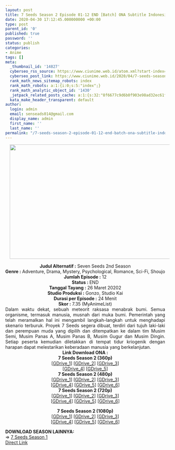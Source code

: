 ```yaml
---
layout: post
title: 7 Seeds Season 2 Episode 01-12 END [Batch] ONA Subtitle Indonesia
date: 2020-04-30 17:12:45.000000000 +00:00
type: post
parent_id: '0'
published: true
password: ''
status: publish
categories:
- Anime
tags: []
meta:
  _thumbnail_id: '14827'
  cyberseo_rss_source: https://www.ciunime.web.id/atom.xml?start-index=751&max-results=150
  cyberseo_post_link: https://www.ciunime.web.id/2020/04/7-seeds-season-2-episode-01-12-end.html
  rank_math_news_sitemap_robots: index
  rank_math_robots: a:1:{i:0;s:5:"index";}
  rank_math_analytic_object_id: '1430'
  _jetpack_related_posts_cache: a:1:{s:32:"8f6677c9d6b0f903e98ad32ec61f8deb";a:2:{s:7:"expires";i:1645289392;s:7:"payload";a:0:{}}}
  kata_make_header_transparent: default
author:
  login: admin
  email: senseads014@gmail.com
  display_name: admin
  first_name: ''
  last_name: ''
permalink: "/7-seeds-season-2-episode-01-12-end-batch-ona-subtitle-indonesia/"
---
```

<div class="separator" style="clear: both; text-align: center;"><a href="https://1.bp.blogspot.com/-bERBCbbfy88/XodphZ49UlI/AAAAAAAAeAU/o8l1buRPRw8Qs0Mmib8eCjXgvR-9oqpMACLcBGAsYHQ/s1600/7%2BSeeds%2BSeason%2B2.png" imageanchor="1" style="margin-left: 1em; margin-right: 1em;"><img border="0" data-original-height="720" data-original-width="1280" height="360" src="{{ site.baseurl }}/assets/2020/04/7%2BSeeds%2BSeason%2B2.png" width="640" /></a></div>
<p>
<div style="text-align: center;"><b>Judul Alternatif :</b>&nbsp;Seven Seeds 2nd Season</div>
<div style="text-align: center;"><b>Genre :</b>&nbsp;<b></b>Adventure, Drama, Mystery, Psychological, Romance, Sci-Fi, Shoujo</div>
<div style="text-align: center;"><b>Jumlah Episode :</b>&nbsp;12<br /><b>Status :&nbsp;</b>END<br /><b>Tanggal Tayang :</b>&nbsp;26 Maret 20202<br /><b>Studio Produksi :</b>&nbsp;<b></b>Gonzo, Studio Kai<br /><b>Durasi per Episode :</b>&nbsp;24 Menit</div>
<div style="text-align: center;"><b>Skor :</b>&nbsp;7.35 (MyAnimeList)</div>
<div style="text-align: center;"></div>
<div style="text-align: justify;">Dalam waktu dekat, sebuah meteorit raksasa menabrak bumi. Semua organisme, termasuk manusia, musnah dari muka bumi. Pemerintah yang telah meramalkan hal ini mengambil langkah-langkah untuk menghadapi skenario terburuk. Proyek 7 Seeds segera dibuat, terdiri dari tujuh laki-laki dan perempuan muda yang dipilih dan ditempatkan ke dalam tim Musim Semi, Musim Panas A, Musim Panas B, Musim Gugur dan Musim Dingin. Setiap peserta kemudian diletakkan di tempat tidur kriogenik dengan harapan dapat melestarikan keberadaan manusia yang berkelanjutan.</div>
<div style="text-align: justify;"></div>
<div style="text-align: justify;"></div>
<div style="text-align: center;"><b>Link Download ONA&nbsp;:</b></div>
<div style="text-align: center;">
<div style="text-align: center;"><b>7 Seeds Season 2&nbsp;(360p)</b></div>
</div>
<div style="text-align: center;">[<a href="https://drive.google.com/uc?id=1voODoeM59VupZ-8lH2xbnedE-77fBkse" target="_blank" rel="noopener">GDrive_1</a>] [<a href="https://drive.google.com/uc?id=1Aa6lWQiOL9oMBjuekIuvTkHKRKSOVGDD" target="_blank" rel="noopener">GDrive_2</a>] [<a href="https://drive.google.com/uc?id=1bqQsAyZoZpf2GjTMiFaBCsRjmXiKcNrJ" target="_blank" rel="noopener">GDrive_3</a>]<br />[<a href="https://drive.google.com/uc?id=1HDb0KzdhTKGAyhqEzBU_AXRr_S3sdg8P" target="_blank" rel="noopener">GDrive_4</a>] [<a href="https://drive.google.com/uc?id=10P2VXMCg6c4_k7S2CKSjcYQxErXzJmP7" target="_blank" rel="noopener">GDrive_5</a>]</div>
<div style="text-align: center;"></div>
<div style="text-align: center;"><b>7 Seeds Season 2&nbsp;(480p)</b><br />[<a href="https://drive.google.com/uc?id=1WeGjcccMAhoseHyqbRGuEhQBJVZJkR4P" target="_blank" rel="noopener">GDrive_1</a>] [<a href="https://drive.google.com/uc?id=1hb-HgYcXGK4hbXC5Vcx919MVw2XoWzfk" target="_blank" rel="noopener">GDrive_2</a>] [<a href="https://drive.google.com/uc?id=1mUVubHvJioJWR7u3ah3QnJcT4i6_EhxI" target="_blank" rel="noopener">GDrive_3</a>]<br />[<a href="https://drive.google.com/uc?id=1JPS1x5RwXjtJ6tRSIwGk2uuFZ3P6A93Y" target="_blank" rel="noopener">GDrive_4</a>] [<a href="https://drive.google.com/uc?id=1-PHKzZJDLuwvrqTNi9SKc8DoJS3Iaf2W" target="_blank" rel="noopener">GDrive_5</a>] [<a href="https://drive.google.com/uc?id=1k5snBeM9L86jARU8QgdMaiYNvJqjgWrZ" target="_blank" rel="noopener">GDrive_6</a>]</div>
<div style="text-align: center;"><b>7 Seeds Season 2&nbsp;(720p)</b><br />[<a href="https://drive.google.com/uc?id=1OAA7nTbx2s4zghyl9_5_nxmf1iSd9NNV" target="_blank" rel="noopener">GDrive_1</a>] [<a href="https://drive.google.com/uc?id=1lKCyXpyzjShVbWlIkyeNvLbRCUNNiU4L" target="_blank" rel="noopener">GDrive_2</a>] [<a href="https://drive.google.com/uc?id=18fOOrf2WtTp-z97kAvdybLtjsYXAKXKa" target="_blank" rel="noopener">GDrive_3</a>]<br />[<a href="https://drive.google.com/uc?id=1g6T6-wZO8Zas9bw6KsQqQvZKYOj60IeL" target="_blank" rel="noopener">GDrive_4</a>] [<a href="https://drive.google.com/uc?id=1LCnP2PXumto8RMzPelT8ZSRiIkuIkk50" target="_blank" rel="noopener">GDrive_5</a>] [<a href="https://drive.google.com/uc?id=1ihMLtm-kVDI8JQRH188e06T23yRpEla-" target="_blank" rel="noopener">GDrive_6</a>]</p>
<p><b>7 Seeds Season 2&nbsp;(1080p)</b><br />[<a href="https://drive.google.com/uc?id=1VuH7lSdabCdXVQ38yMiE-lHwdY0mLPdp" target="_blank" rel="noopener">GDrive_1</a>] [<a href="https://drive.google.com/uc?id=1hXqwPO8zvnpxAYFaWspLxwJfH-jsAIlg" target="_blank" rel="noopener">GDrive_2</a>] [<a href="https://drive.google.com/uc?id=1SDQW4yszzpm5xctKLyhzovOe-LoT9-ok" target="_blank" rel="noopener">GDrive_3</a>]<br />[<a href="https://drive.google.com/uc?id=13kSRZpDYksJ0o3QUvC-IKCLwnqEEosfH" target="_blank" rel="noopener">GDrive_4</a>] [<a href="https://drive.google.com/uc?id=17pp_bVwvxMRzJ5K1ptA60jwc0GC--1LD" target="_blank" rel="noopener">GDrive_5</a>] [<a href="https://drive.google.com/uc?id=1LnU3TZkai0JZq_OrebWJjHK7_Gu5YxTR" target="_blank" rel="noopener">GDrive_6</a>]
<div style="text-align: left;"></div>
<div style="text-align: left;"></div>
<div style="text-align: left;"><b>DOWNLOAD SEASON LAINNYA:</b></div>
<div style="text-align: left;"></div>
<div style="text-align: left;">=&gt;&nbsp;<a href="https://www.ciunime.web.id/2019/06/7seed-episode-01-12-end-batch-ona.html" target="_blank" rel="noopener">7 Seeds Season 1</a></div>
<div style="text-align: left;"></div>
</div>
<link rel="stylesheet" href="https://cdnjs.cloudflare.com/ajax/libs/font-awesome/4.7.0/css/font-awesome.min.css" />
<div class="divbtn"> <a href="https://handymansurrender.com/fihup8buzv?key=94550f7ce39444073321dde3b8782f97" class="btn"><i class="fa fa-download"></i> Direct Link</a> </div>
